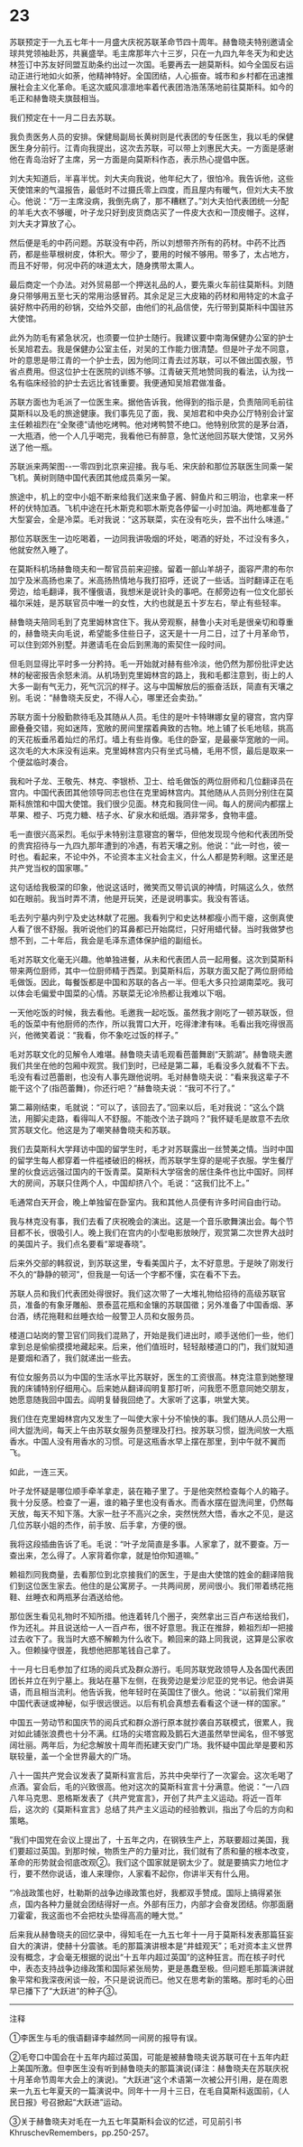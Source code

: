 # 23

苏联预定于一九五七年十一月盛大庆祝苏联革命节四十周年。赫鲁晓夫特别邀请全球共党领袖赴苏，共襄盛举。毛主席那年六十三岁，只在一九四九年冬天为和史达林签订中苏友好同盟互助条约出过一次国。毛要再去一趟莫斯科。如今全国反右运动正进行地如火如荼，他精神特好。全国团结，人心振奋。城市和乡村都在迅速推展社会主义化革命。毛这次威风凛凛地率着代表团浩浩荡荡地前往莫斯科。如今的毛正和赫鲁晓夫旗鼓相当。

我们预定在十一月二日去苏联。

我负责医务人员的安排。保健局副局长黄树则是代表团的专任医生，我以毛的保健医生身分前行。江青向我提出，这次去苏联，可以带上刘惠民大夫。一方面是感谢他在青岛治好了主席，另一方面是向莫斯科作态，表示热心提倡中医。

刘大夫知道后，半喜半忧。刘大夫向我说，他年纪大了，很怕冷。我告诉他，这些天使馆来的气温报告，最低时不过摄氏零上四度，而且屋内有暖气，但刘大夫不放心。他说：“万一主席没病，我倒先病了，那不糟糕了。”刘大夫怕代表团统一分配的羊毛大衣不够暖，叶子龙只好到皮货商店买了一件皮大衣和一顶皮帽子。这样，刘大夫才算放了心。

然后便是毛的中药问题。苏联没有中药，所以刘想带齐所有的药材。中药不比西药，都是些草根树皮，体积大。带少了，要用的时候不够用。带多了，太占地方，而且不好带，何况中药的味道太大，随身携带太熏人。

最后商定一个办法。对外贸易部一个押送礼品的人，要先乘火车前往莫斯科。刘随身只带够用五至七天的常用治感冒药。其余足足三大皮箱的药材和用特定的木盒子装好熬中药用的砂锅，交给外交部，由他们的礼品信使，先行带到莫斯科中国驻苏大使馆。

此外为防毛有紧急状况，也须要一位护士随行。我建议要中南海保健办公室的护士长吴旭君去。我是保健办公室主任，对吴的工作能力很清楚。但是叶子龙不同意，叶的意思是带江青的一个护士去，因为他同江青去过苏联，可以不做出国衣服，节省点费用。但这位护士在医院的训练不够。江青破天荒地赞同我的看法，认为找一名有临床经验的护士去远比省钱重要。我便通知吴旭君做准备。

苏联方面也为毛派了一位医生来。据他告诉我，他得到的指示是，负责陪同毛前往莫斯科以及毛的旅途健康。我们事先见了面，我、吴旭君和中央办公厅特别会计室主任赖祖烈在“全聚德”请他吃烤鸭。他对烤鸭赞不绝口。他特别欣赏的是茅台酒，一大瓶酒，他一个人几乎喝完，我看他已有醉意，急忙送他回苏联大使馆，又另外送了他一瓶。

苏联派来两架图--一零四到北京来迎接。我与毛、宋庆龄和那位苏联医生同乘一架飞机。黄树则随中国代表团其他成员乘另一架。

旅途中，机上的空中小姐不断来给我们送来鱼子酱、鲟鱼片和三明治，也拿来一杯杯的伏特加酒。飞机中途在托木斯克和鄂木斯克各停留一小时加油。两地都准备了大型宴会，全是冷菜。毛对我说：“这苏联菜，实在没有吃头，尝不出什么味道。”

那位苏联医生一边吃喝着，一边同我讲吸烟的坏处，喝酒的好处，不过没有多久，他就安然入睡了。

在莫斯科机场赫鲁晓夫和一帮官员前来迎接。留着一部山羊胡子，面容严肃的布尔加宁及米高扬也来了。米高扬热情地与我打招呼，还说了一些话。当时翻译正在毛旁边，给毛翻译，我不懂俄语，我想米是说针灸的事吧。在郝旁边有一位文化部长福尔采娃，是苏联官员中唯一的女性，大约也就是五十岁左右，举止有些轻率。

赫鲁晓夫陪同毛到了克里姆林宫住下。我从旁观察，赫鲁小夫对毛是很亲切和尊重的，赫鲁晓夫向毛说，希望能多住些日子，这天是十一月二日，过了十月革命节，可以住到郊外别墅。并邀请毛在会后到黑海的索契住一段时间。

但毛则显得比平时多一分矜持。毛一开始就对赫有些冷淡，他仍然为那份批评史达林的秘密报告余怒未消。从机场到克里姆林宫的路上，我和毛都注意到，街上的人大多一副有气无力，死气沉沉的样子。这与中国解放后的振奋活跃，简直有天壤之别。毛说：“赫鲁晓夫反史，不得人心，哪里还会卖劲。”

苏联方面十分殷勤款待毛及其随从人员。毛住的是叶卡特琳娜女皇的寝宫，宫内穿廊叠叠交错，宛如迷阵，宽敞的房间里摆着典致的古物。地上铺了长毛地毯，挑高的天花板垂吊着灿烂的吊灯。墙上有些肖像。毛住的卧室，是最豪华宽敞的一间。这次毛的大木床没有运来。克里姆林宫内只有坐式马桶，毛用不惯，最后是取来一个便盆临时凑合。

我和叶子龙、王敬先、林克、李银桥、卫士、给毛做饭的两位厨师和几位翻译员在宫内。中国代表团其他领导同志也住在克里姆林宫内。其他随从人员则分别住在莫斯科旅馆和中国大使馆。我们很少见面。林克和我同住一间。每人的房间内都摆上苹果、橙子、巧克力糖、桔子水、矿泉水和纸烟。酒非常多，食物丰盛。

毛一直很兴高采烈。毛似乎未特别注意寝宫的奢华，但他发现现今他和代表团所受的贵宾招待与一九四九那年遭到的冷遇，有若天壤之别。他说：“此一时也，彼一时也。看起来，不论中外，不论资本主义社会主义，什么人都是势利眼。这里还是共产党当权的国家哪。”

这句话给我极深的印象，他说这话时，微笑而又带讥讽的神情，时隔这么久，依然如在眼前。我当时弄不清，他是开玩笑，还是说明事实。我没有答话。

毛去列宁墓内列宁及史达林献了花圈。我看列宁和史达林都瘦小而干瘪，这倒真使人看了很不舒服。我听说他们的耳鼻都已开始腐烂，只好用蜡代替。当时我做梦也想不到，二十年后，我会是毛泽东遗体保护组的副组长。

毛对苏联文化毫无兴趣。他单独进餐，从未和代表团人员一起用餐。这次到莫斯科带来两位厨师，其中一位厨师精于西菜。到莫斯科后，苏联方面又配了两位厨师给毛做饭。因此，每餐饭都是中国和苏联的各占一半。但毛大多只捡湖南菜吃。我可以体会毛偏爱中国菜的心情。苏联菜无论冷热都让我难以下咽。

一天他吃饭的时候，我去看他。毛邀我一起吃饭。虽然我才刚吃了一顿苏联饭，但毛的饭菜中有他厨师的杰作，所以我胃口大开，吃得津津有味。毛看出我吃得很高兴，他微笑着说：“我看，你不象吃过饭的样子。”

毛对苏联文化的见解令人难堪。赫鲁晓夫请毛观看芭蕾舞剧“天鹅湖”。赫鲁晓夫邀我们共坐在他的包厢中观赏。我们到时，已经是第二幕，毛看没多久就看不下去。毛没有看过芭蕾剧，也没有人事先跟他说明。毛对赫鲁晓夫说：“看来我这辈子不能干这个了(指芭蕾舞)，你还行吧？”赫鲁晓夫说：“我可不行了。”

第二幕刚结束，毛就说：“可以了，该回去了。”回来以后，毛对我说：“这么个跳法，用脚尖走路，看得叫人不舒服。不能改个法子跳吗？”我怀疑毛是故意不去欣赏苏联文化。他这是为了嘲笑赫鲁晓夫和苏联。

我们去莫斯科大学拜访中国的留学生时，毛才对苏联露出一丝赞美之情。当时中国的留学生每人都穿着一件褴褛破旧的棉袄，而苏联学生穿的是呢子衣服。学生餐厅里的伙食远远强过国内的干饭青菜。莫斯科大学宿舍的居住条件也比中国好。同样大的房间，苏联只住两个人，中国却挤八个。毛说：“这我们比不上。”

毛通常白天开会，晚上单独留在卧室内。我和其他人员便有许多时间自由行动。

我与林克没有事，我们去看了庆祝晚会的演出。这是一个音乐歌舞演出会。每个节目都不长，很吸引人。晚上我们在宫内的小型电影放映厅，观赏第二次世界大战时的美国片子。我们点名要看“翠堤春晓”。

后来外交部的韩叙说，到苏联这里，专看美国片子，太不好意思。于是映了刚发行不久的“静静的顿河”，但我是一句话一个字都不懂，实在看不下去。

苏联人员和我们代表团处得很好。我们这次带了一大堆礼物给招待的高级苏联官员，准备的有象牙雕船、景泰蓝花瓶和金镶的苏联国徵；另外准备了中国香烟、茅台酒，绣花拖鞋和丝睡衣给一般警卫人员和女服务员。

楼道口站岗的警卫官们同我们混熟了，开始是我们进出时，顺手送他们一些，他们拿到总是偷偷摸摸地藏起来。后来，他们值班时，轻轻敲楼道口的门，我们就知道是要烟和酒了，我们就递出一些去。

有位女服务员以为中国的生活水平比苏联好，医生的工资很高。林克注意到她整理我的床铺特别仔细用心。后来她从翻译阎明复那打听，问我愿不愿意同她交朋友，她愿意随我回中国去。阎明复替我回绝了。大家听了这事，哄堂大笑。

我们住在克里姆林宫内又发生了一叫使大家十分不愉快的事。我们随从人员公用一间大盥洗间，每天上午由苏联女服务员整理及打扫。按苏联习惯，盥洗间放一大瓶香水。中国人没有用香水的习惯。可是这瓶香水早上摆在那里，到中午就不翼而飞。

如此，一连三天。

叶子龙怀疑是哪位顺手牵羊拿走，装在箱子里了。于是他突然检查每个人的箱子。我十分反感。检查了一遍，谁的箱子里也没有香水。而香水摆在盥洗间里，仍然每天放，每天不知下落。大家一肚子不高兴之余，突然恍然大悟，香水之不见，是这几位苏联小姐的杰作，前手放、后手拿，方便的很。

我将这段插曲告诉了毛。毛说：“叶子龙简直是多事。人家拿了，就不要查。万一查出来，怎么得了。人家背着你拿，就是怕你知道嘛。”

赖祖烈同我商量，去看那位到北京接我们的医生，于是由大使馆的姓金的翻译陪我们到这位医生家去。他住的是公寓房子。一共两间房，房间很小。我们带着绣花拖鞋、丝睡衣和两瓶茅台酒送给他。

那位医生看见礼物时不知所措。他连着转几个圈子，突然拿出三百卢布送给我们，作为还礼。并且说送给一人一百卢布，很不好意思。我正在推辞，赖祖烈却一把接过去收下了。我当时大惑不解赖为什么收下。赖回来的路上同我说，这算是公家收入。但赖操守很差，我想他把那笔钱自己拿了。

十一月七日毛参加了红场的阅兵式及群众游行。毛同苏联党政领导人及各国代表团团长并立在列宁墓上。我站在墓下左侧，在我旁边是爱沙尼亚的党书记。他会讲英语，而且相当流利。他告诉我，他年轻时在英国住了很久。他说：“以前我们常用中国代表谜或神秘，似乎很远很远。以后有机会真想去看看这个谜一样的国家。”

中国五一劳动节和国庆节的阅兵式和群众游行原本就抄袭自苏联模式，很累人，我对如此铺张浪费也十分不满。红场的尖塔宫殿及鹅石大道虽然举世闻名，但不够宽阔壮丽。两年后，为纪念解放十周年而拓建天安门广场。我怀疑中国此举是要和苏联较量，盖一个全世界最大的广场。

八十一国共产党会议发表了莫斯科宣言后，苏共中央举行了一次宴会。这次毛喝了点酒。宴会后，毛的兴致很高。他对这次的莫斯科宣言十分满意。他说：“一八四八年马克思、恩格斯发表了《共产党宣言》，开创了共产主义运动。将近一百年后，这次的《莫斯科宣言》总结了共产主义运动的经验教训，指出了今后的方向和策略。

”我们中国党在会议上提出了，十五年之内，在钢铁生产上，苏联要超过美国，我们要超过英国。到那时候，物质生产的力量对比，我们就有了质和量的根本改变，革命的形势就会彻底改观②。我们这个国家就是钢太少了。就是要搞实力地位才行，要不然你说话，谁人来理你，人家看不起你，你讲半天有什么用。

“冷战政策也好，杜勒斯的战争边缘政策也好，我都双手赞成。国际上搞得紧张点，国内各种力量就会团结得好一点。外部有压力，内部才会奋发团结。你那面磨刀霍霍，我这面也不会把枕头垫得高高的睡大觉。”

后来我从赫鲁晓夫的回忆录中，得知毛在一九五七年十一月于莫斯科发表那篇狂妄自大的演讲，使赫十分震骇。毛的那篇演讲根本是“井蛙观天”；毛对资本主义世界没有概念，才会毫无根据的说出“十五年内超过英国”的这种狂言。而在核子时代中，表态支持战争边缘政策和国际紧张局势，更是愚蠢至极。但问题毛那篇演讲就象平常和我深夜闲谈一般，不只是说说而已。他又在思考新的策略。那时毛的心田早已播下了“大跃进”的种子③。

_________________________

注释

①李医生与毛的俄语翻译李越然同一间房的报导有误。

②毛夸口中国会在十五年内超过英国，可能是被赫鲁晓夫说苏联可在十五年内赶上美国所激。但李医生没有听到赫鲁晓夫的那篇演说(译注：赫鲁晓夫在苏联庆祝十月革命节周年大会上的演说)。“大跃进”这个术语第一次被公开引用，是在周恩来一九五七年夏天的一篇演说中。同年十一月十三日，在毛自莫斯科返国前，《人民日报》号召掀起“大跃进”运动。

③关于赫鲁晓夫对毛在一九五七年莫斯科会议的忆述，可见前引书KhruschevRemembers，pp.250-257。
